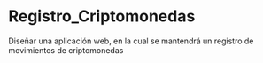 # Registro_Criptomonedas
Diseñar una aplicación web, en la cual se mantendrá un registro de movimientos de criptomonedas
